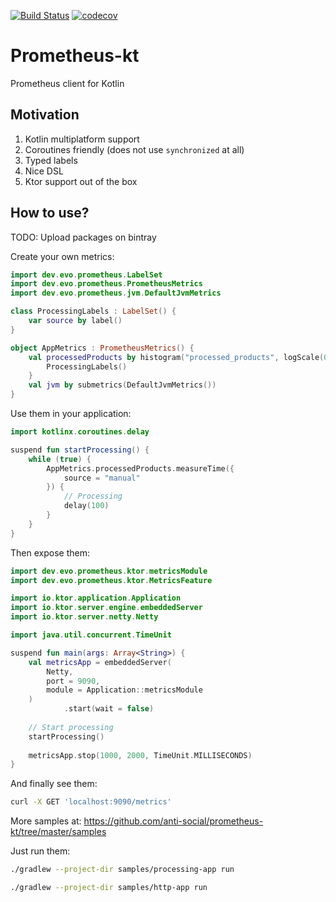 [![Build Status](https://travis-ci.org/anti-social/prometheus-kt.svg?branch=master)](https://travis-ci.org/anti-social/prometheus-kt)
[![codecov](https://codecov.io/gh/anti-social/prometheus-kt/branch/master/graph/badge.svg)](https://codecov.io/gh/anti-social/prometheus-kt)

# Prometheus-kt
Prometheus client for Kotlin

## Motivation

1. Kotlin multiplatform support
2. Coroutines friendly (does not use `synchronized` at all)
3. Typed labels
4. Nice DSL
5. Ktor support out of the box

## How to use?

TODO: Upload packages on bintray

Create your own metrics:

```kotlin
import dev.evo.prometheus.LabelSet
import dev.evo.prometheus.PrometheusMetrics
import dev.evo.prometheus.jvm.DefaultJvmMetrics

class ProcessingLabels : LabelSet() {
    var source by label()
}

object AppMetrics : PrometheusMetrics() {
    val processedProducts by histogram("processed_products", logScale(0, 2)) {
        ProcessingLabels()
    }
    val jvm by submetrics(DefaultJvmMetrics())
}
```

Use them in your application:

```kotlin
import kotlinx.coroutines.delay

suspend fun startProcessing() {
    while (true) {
        AppMetrics.processedProducts.measureTime({
            source = "manual"
        }) {
            // Processing
            delay(100)
        }
    }
}
```

Then expose them:

```kotlin
import dev.evo.prometheus.ktor.metricsModule
import dev.evo.prometheus.ktor.MetricsFeature

import io.ktor.application.Application
import io.ktor.server.engine.embeddedServer
import io.ktor.server.netty.Netty

import java.util.concurrent.TimeUnit

suspend fun main(args: Array<String>) {
    val metricsApp = embeddedServer(
        Netty,
        port = 9090,
        module = Application::metricsModule
    )
            .start(wait = false)
    
    // Start processing
    startProcessing()
    
    metricsApp.stop(1000, 2000, TimeUnit.MILLISECONDS)
}
```

And finally see them:

```bash
curl -X GET 'localhost:9090/metrics'
```

More samples at: https://github.com/anti-social/prometheus-kt/tree/master/samples

Just run them:

```bash
./gradlew --project-dir samples/processing-app run
```

```bash
./gradlew --project-dir samples/http-app run
```
